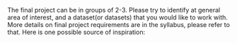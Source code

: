 The final project can be in groups of 2-3. Please try to identify at general area of interest, and a dataset(or datasets) that you would like to work with. More details on final project requirements are in the syllabus, please refer to that. Here is one possible source of inspiration:
